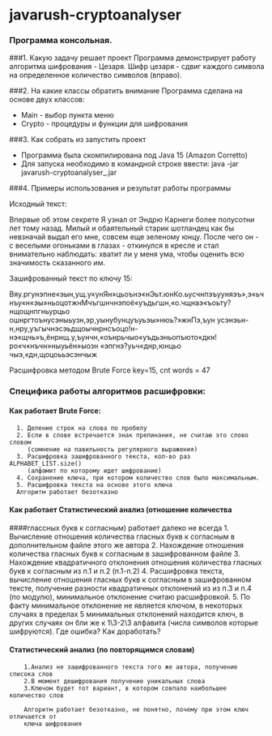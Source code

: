# javarush-cryptoanalyser

### Программа консольная.

###1. Какую задачу решает проект
Программа демонстрирует работу алгоритма шифрования - Цезаря.
Шифр цезаря - сдвиг каждого символа на определенное количество символов (вправо).

###2. На какие классы обратить внимание
Программа сделана на основе двух классов:
* Main - выбор пункта меню
* Crypto - процедуры и функции для шифрования

###3. Как собрать из запустить проект

* Программа была скомпилирована под Java 15 (Amazon Corretto)
* Для запуска необходимо в командной строке ввести:
  java -jar javarush-cryptoanalyser_.jar

###4. Примеры использования и результат работы программы

Исходный текст:

Впервые об этом секрете Я узнал от Эндрю Карнеги более полусотни лет тому назад. Милый и обаятельный старик шотландец как бы невзначай выдал его мне, совсем еще зеленому юнцу. После чего он - с веселыми огоньками в глазах - откинулся в кресле и стал внимательно наблюдать: хватит ли у меня ума, чтобы оценить всю значимость сказанного им.

Зашифрованный текст по ключу 15:

Вяу.ргунэпне«эын,ущ.у«унЯн»цьоънэ«нЭьт.юнКо.ьусчнпэъууняэъ»,э«ьчнъу«н«эы»ньоцотжнМчъгшнчнэпоё«уъдьгшн,«о.чщнаэ«ъоьту?нщощнпгньурцьо ошнргтоънусэныьузн,эр,уынубунцуъуьэы»нюь?»жнПэ,ъун усэнэьн-н,нру,уъгычнэсэьдщоычнрнсъоцо!н-нэ«щчь»ъ,ёнрнщ.у,ъунчн,«оънрьчыо«уъдьэньопъюто«дкн!ро«ч«нъчн»ныуьён»ыозн «эпгнэ?уьч«днр,юнцьо чыэ,«дн,щоцоььэсэнчыж

Расшифровка методом Brute Force
key=15, cnt words = 47

### Специфика работы алгоритмов расшифровки:
#### Как работает Brute Force:

      1. Деление строк на слова по пробелу
      2. Если в слове встречается знак препинания, не считаю это слово словом 
         (сомнение на павильность регулярного выражения)
      3. Расшифровка зашифрованного текста, кол-во раз ALPHABET_LIST.size()
         (алфамит по которому идет шифрование)
      4. Сохранение ключа, при котором количество слов было максимальным. 
      5. Расшифровка текста на основе этого ключа
      Алгоритм работает безотказно

#### Как работает Статистический анализ (отношение количества
####глассных букв к согласным) работает далеко не всегда
        1. Вычисление отношения количества гласных букв к согласным в 
           дополнительном файле этого же автора
        2. Нахождение отношения количества гласных букв к согласным в 
           зашифрованном файле 
        3. Нахождение квадратичного отклонения отношения количества гласных
           букв к согласным из п.1 и п.2 (п.1-п.2)
        4. Расшифровка текста, вычисление отношения гласных букв к согласным
           в зашифрованном тексте, получение разности квадратичных отклонений из
           из п.3 и п.4 (по модулю), минимальное отклонение считаю расшифровкой.
        5. По факту минимальное отклонение не является ключом, в некоторых 
           случаях в пределах 5 минимальных отклонений находится ключ, в других
           случаях он бли же к 1\3-2\3 алфавита (числа символов которые 
           шифруются). Где ошибка? Как доработать?

#### Статистический анализ (по повторящимся словам)
        1.Анализ не зашифрованного текста того же автора, получение списока слов
        2.В момент дешифрования получение уникальных слова
        3.Ключом будет тот вариант, в котором совпало наибольшее количество слов
        
        Алгоритм работает безотказно, не понятно, почему при этом ключ отличается от 
        ключа шифрования

